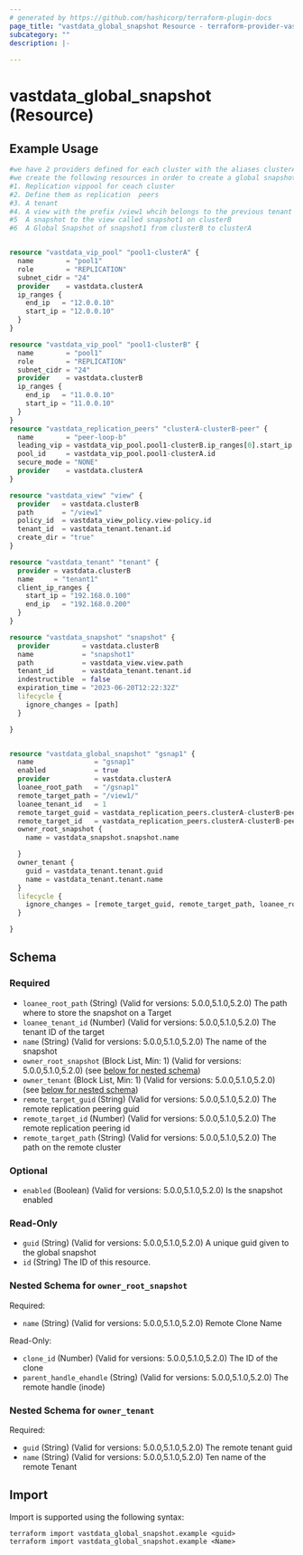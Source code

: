 ```yaml
---
# generated by https://github.com/hashicorp/terraform-plugin-docs
page_title: "vastdata_global_snapshot Resource - terraform-provider-vastdata"
subcategory: ""
description: |-
  
---
```


# vastdata_global_snapshot (Resource)



## Example Usage

```terraform
#we have 2 providers defined for each cluster with the aliases clusterA & clusterB
#we create the following resources in order to create a global snapshot
#1. Replication vippool for ceach cluster
#2. Define them as replication  peers
#3. A tenant 
#4. A view with the prefix /view1 whcih belongs to the previous tenant just created
#5  A snapshot to the view called snapshot1 on clusterB
#6  A Global Snapshot of snapshot1 from clusterB to clusterA


resource "vastdata_vip_pool" "pool1-clusterA" {
  name        = "pool1"
  role        = "REPLICATION"
  subnet_cidr = "24"
  provider    = vastdata.clusterA
  ip_ranges {
    end_ip   = "12.0.0.10"
    start_ip = "12.0.0.10"
  }
}

resource "vastdata_vip_pool" "pool1-clusterB" {
  name        = "pool1"
  role        = "REPLICATION"
  subnet_cidr = "24"
  provider    = vastdata.clusterB
  ip_ranges {
    end_ip   = "11.0.0.10"
    start_ip = "11.0.0.10"
  }
}
resource "vastdata_replication_peers" "clusterA-clusterB-peer" {
  name        = "peer-loop-b"
  leading_vip = vastdata_vip_pool.pool1-clusterB.ip_ranges[0].start_ip
  pool_id     = vastdata_vip_pool.pool1-clusterA.id
  secure_mode = "NONE"
  provider    = vastdata.clusterA
}

resource "vastdata_view" "view" {
  provider   = vastdata.clusterB
  path       = "/view1"
  policy_id  = vastdata_view_policy.view-policy.id
  tenant_id  = vastdata_tenant.tenant.id
  create_dir = "true"
}

resource "vastdata_tenant" "tenant" {
  provider = vastdata.clusterB
  name     = "tenant1"
  client_ip_ranges {
    start_ip = "192.168.0.100"
    end_ip   = "192.168.0.200"
  }
}

resource "vastdata_snapshot" "snapshot" {
  provider        = vastdata.clusterB
  name            = "snapshot1"
  path            = vastdata_view.view.path
  tenant_id       = vastdata_tenant.tenant.id
  indestructible  = false
  expiration_time = "2023-06-20T12:22:32Z"
  lifecycle {
    ignore_changes = [path]
  }

}


resource "vastdata_global_snapshot" "gsnap1" {
  name               = "gsnap1"
  enabled            = true
  provider           = vastdata.clusterA
  loanee_root_path   = "/gsnap1"
  remote_target_path = "/view1/"
  loanee_tenant_id   = 1
  remote_target_guid = vastdata_replication_peers.clusterA-clusterB-peer.guid
  remote_target_id   = vastdata_replication_peers.clusterA-clusterB-peer.id
  owner_root_snapshot {
    name = vastdata_snapshot.snapshot.name

  }
  owner_tenant {
    guid = vastdata_tenant.tenant.guid
    name = vastdata_tenant.tenant.name
  }
  lifecycle {
    ignore_changes = [remote_target_guid, remote_target_path, loanee_root_path]
  }

}
```

<!-- schema generated by tfplugindocs -->
## Schema

### Required

- `loanee_root_path` (String) (Valid for versions: 5.0.0,5.1.0,5.2.0) The path where to store the snapshot on a Target
- `loanee_tenant_id` (Number) (Valid for versions: 5.0.0,5.1.0,5.2.0) The tenant ID of the target
- `name` (String) (Valid for versions: 5.0.0,5.1.0,5.2.0) The name of the snapshot
- `owner_root_snapshot` (Block List, Min: 1) (Valid for versions: 5.0.0,5.1.0,5.2.0) (see [below for nested schema](#nestedblock--owner_root_snapshot))
- `owner_tenant` (Block List, Min: 1) (Valid for versions: 5.0.0,5.1.0,5.2.0) (see [below for nested schema](#nestedblock--owner_tenant))
- `remote_target_guid` (String) (Valid for versions: 5.0.0,5.1.0,5.2.0) The remote replication peering guid
- `remote_target_id` (Number) (Valid for versions: 5.0.0,5.1.0,5.2.0) The remote replication peering id
- `remote_target_path` (String) (Valid for versions: 5.0.0,5.1.0,5.2.0) The path on the remote cluster

### Optional

- `enabled` (Boolean) (Valid for versions: 5.0.0,5.1.0,5.2.0) Is the snapshot enabled

### Read-Only

- `guid` (String) (Valid for versions: 5.0.0,5.1.0,5.2.0) A unique guid given to the global snapshot
- `id` (String) The ID of this resource.

<a id="nestedblock--owner_root_snapshot"></a>
### Nested Schema for `owner_root_snapshot`

Required:

- `name` (String) (Valid for versions: 5.0.0,5.1.0,5.2.0) Remote Clone Name

Read-Only:

- `clone_id` (Number) (Valid for versions: 5.0.0,5.1.0,5.2.0) The ID of the clone
- `parent_handle_ehandle` (String) (Valid for versions: 5.0.0,5.1.0,5.2.0) The remote handle (inode)


<a id="nestedblock--owner_tenant"></a>
### Nested Schema for `owner_tenant`

Required:

- `guid` (String) (Valid for versions: 5.0.0,5.1.0,5.2.0) The remote tenant guid
- `name` (String) (Valid for versions: 5.0.0,5.1.0,5.2.0) Ten name of the remote Tenant

## Import

Import is supported using the following syntax:

```shell
terraform import vastdata_global_snapshot.example <guid>
terraform import vastdata_global_snapshot.example <Name>
```
